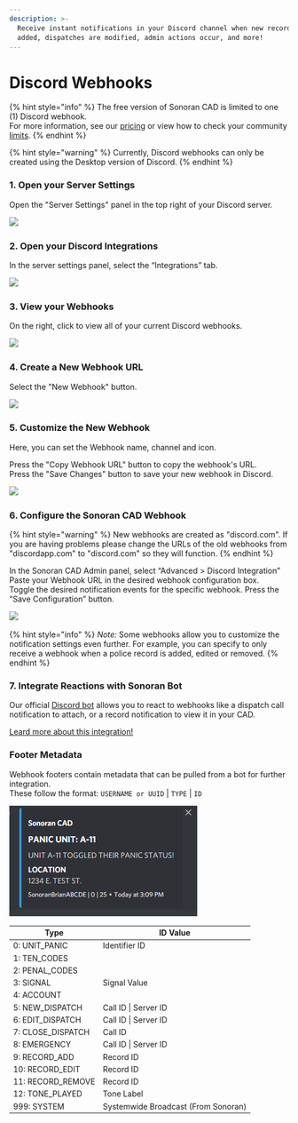 ```yaml
---
description: >-
  Receive instant notifications in your Discord channel when new records are
  added, dispatches are modified, admin actions occur, and more!
---
```


# Discord Webhooks

{% hint style="info" %}
The free version of Sonoran CAD is limited to one (1) Discord webhook.\
For more information, see our [pricing](../pricing/faq/) or view how to check your community [limits](../tutorials/getting-started/view-your-limits.md).
{% endhint %}

{% hint style="warning" %}
Currently, Discord webhooks can only be created using the Desktop version of Discord.
{% endhint %}

### 1. Open your Server Settings

Open the "Server Settings" panel in the top right of your Discord server.

![](<../.gitbook/assets/Screen Shot 2020-08-20 at 10.56.54 PM.png>)

### 2. Open your Discord Integrations

In the server settings panel, select the “Integrations” tab.

![](<../.gitbook/assets/Screen Shot 2020-08-20 at 10.54.04 PM.png>)

### 3. View your Webhooks

On the right, click to view all of your current Discord webhooks.

![](<../.gitbook/assets/Screen Shot 2020-08-20 at 10.54.37 PM.png>)

### 4. Create a New Webhook URL

Select the "New Webhook" button.

![](<../.gitbook/assets/Screen Shot 2020-08-20 at 10.54.59 PM.png>)

### 5. Customize the New Webhook

Here, you can set the Webhook name, channel and icon.

Press the "Copy Webhook URL" button to copy the webhook's URL.\
Press the "Save Changes" button to save your new webhook in Discord.

![](<../.gitbook/assets/Screen Shot 2020-08-20 at 10.55.39 PM.png>)

### 6. Configure the Sonoran CAD Webhook

{% hint style="warning" %}
New webhooks are created as "discord.com". If you are having problems please change the URLs of the old webhooks from "discordapp.com" to "discord.com" so they will function.
{% endhint %}

In the Sonoran CAD Admin panel, select “Advanced > Discord Integration”\
Paste your Webhook URL in the desired webhook configuration box.\
Toggle the desired notification events for the specific webhook. Press the “Save Configuration” button.

![](<../.gitbook/assets/Screen Shot 2020-08-20 at 11.02.11 PM.png>)

{% hint style="info" %}
_Note:_ Some webhooks allow you to customize the notification settings even further. For example, you can specify to only receive a webhook when a police record is added, edited or removed.
{% endhint %}

### 7. Integrate Reactions with Sonoran Bot

Our official [Discord bot](discord-bot/) allows you to react to webhooks like a dispatch call notification to attach, or a record notification to view it in your CAD.

[Leard more about this integration!](discord-bot/features/webhook-actions.md)

### Footer Metadata

Webhook footers contain metadata that can be pulled from a bot for further integration.\
These follow the format: `USERNAME or UUID` | `TYPE` | `ID`

![Sonoran CAD - Webhook Footer Data](<../.gitbook/assets/image (365).png>)

| Type               | ID Value                            |
| ------------------ | ----------------------------------- |
| 0: UNIT\_PANIC     | Identifier ID                       |
| 1: TEN\_CODES      |                                     |
| 2: PENAL\_CODES    |                                     |
| 3: SIGNAL          | Signal Value                        |
| 4: ACCOUNT         |                                     |
| 5: NEW\_DISPATCH   | Call ID \| Server ID                |
| 6: EDIT\_DISPATCH  | Call ID \| Server ID                |
| 7: CLOSE\_DISPATCH | Call ID                             |
| 8: EMERGENCY       | Call ID \| Server ID                |
| 9: RECORD\_ADD     | Record ID                           |
| 10: RECORD\_EDIT   | Record ID                           |
| 11: RECORD\_REMOVE | Record ID                           |
| 12: TONE\_PLAYED   | Tone Label                          |
| 999: SYSTEM        | Systemwide Broadcast (From Sonoran) |
